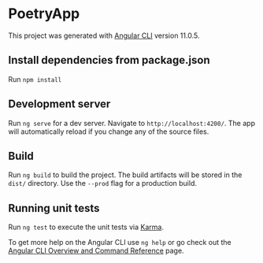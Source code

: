 # PoetryApp

This project was generated with [Angular CLI](https://github.com/angular/angular-cli) version 11.0.5.

## Install dependencies from package.json

Run `npm install`

## Development server

Run `ng serve` for a dev server. Navigate to `http://localhost:4200/`. The app will automatically reload if you change any of the source files.

## Build

Run `ng build` to build the project. The build artifacts will be stored in the `dist/` directory. Use the `--prod` flag for a production build.

## Running unit tests

Run `ng test` to execute the unit tests via [Karma](https://karma-runner.github.io).

To get more help on the Angular CLI use `ng help` or go check out the [Angular CLI Overview and Command Reference](https://angular.io/cli) page.
